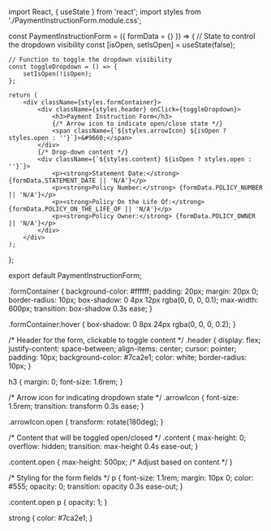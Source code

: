 import React, { useState } from 'react';
import styles from './PaymentInstructionForm.module.css';

const PaymentInstructionForm = ({ formData = {} }) => {
    // State to control the dropdown visibility
    const [isOpen, setIsOpen] = useState(false);

    // Function to toggle the dropdown visibility
    const toggleDropdown = () => {
        setIsOpen(!isOpen);
    };

    return (
        <div className={styles.formContainer}>
            <div className={styles.header} onClick={toggleDropdown}>
                <h3>Payment Instruction Form</h3>
                {/* Arrow icon to indicate open/close state */}
                <span className={`${styles.arrowIcon} ${isOpen ? styles.open : ''}`}>&#9660;</span>
            </div>
            {/* Drop-down content */}
            <div className={`${styles.content} ${isOpen ? styles.open : ''}`}>
                <p><strong>Statement Date:</strong> {formData.STATEMENT_DATE || 'N/A'}</p>
                <p><strong>Policy Number:</strong> {formData.POLICY_NUMBER || 'N/A'}</p>
                <p><strong>Policy On the Life Of:</strong> {formData.POLICY_ON_THE_LIFE_OF || 'N/A'}</p>
                <p><strong>Policy Owner:</strong> {formData.POLICY_OWNER || 'N/A'}</p>
            </div>
        </div>
    );
};

export default PaymentInstructionForm;


.formContainer {
    background-color: #ffffff;
    padding: 20px;
    margin: 20px 0;
    border-radius: 10px;
    box-shadow: 0 4px 12px rgba(0, 0, 0, 0.1);
    max-width: 600px;
    transition: box-shadow 0.3s ease;
}

.formContainer:hover {
    box-shadow: 0 8px 24px rgba(0, 0, 0, 0.2);
}

/* Header for the form, clickable to toggle content */
.header {
    display: flex;
    justify-content: space-between;
    align-items: center;
    cursor: pointer;
    padding: 10px;
    background-color: #7ca2e1;
    color: white;
    border-radius: 10px;
}

h3 {
    margin: 0;
    font-size: 1.6rem;
}

/* Arrow icon for indicating dropdown state */
.arrowIcon {
    font-size: 1.5rem;
    transition: transform 0.3s ease;
}

.arrowIcon.open {
    transform: rotate(180deg);
}

/* Content that will be toggled open/closed */
.content {
    max-height: 0;
    overflow: hidden;
    transition: max-height 0.4s ease-out;
}

.content.open {
    max-height: 500px; /* Adjust based on content */
}

/* Styling for the form fields */
p {
    font-size: 1.1rem;
    margin: 10px 0;
    color: #555;
    opacity: 0;
    transition: opacity 0.3s ease-out;
}

.content.open p {
    opacity: 1;
}

strong {
    color: #7ca2e1;
}
